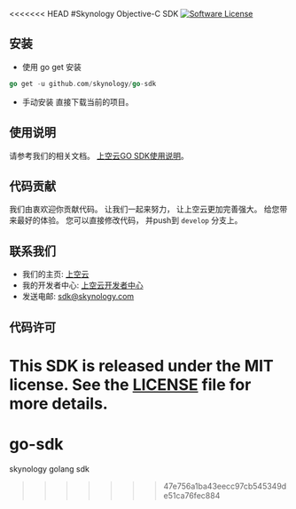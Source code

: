 <<<<<<< HEAD
#Skynology Objective-C SDK
[![Software License](https://img.shields.io/badge/license-MIT-brightgreen.svg)](LICENSE.md)


## 安装

* 使用 go get 安装

```go
go get -u github.com/skynology/go-sdk
```

* 手动安装
直接下载当前的项目。


## 使用说明
请参考我们的相关文档。 [上空云GO SDK使用说明](http://developer.skynology.com/go-sdk.html)。


## 代码贡献
我们由衷欢迎你贡献代码。 让我们一起来努力， 让上空云更加完善强大。 给您带来最好的体验。 您可以直接修改代码， 并push到 `develop` 分支上。

## 联系我们

* 我们的主页: [上空云](https://www.skynology.com)
* 我的开发者中心: [上空云开发者中心](http://developer.skynology.com)
* 发送电邮: sdk@skynology.com

## 代码许可
This SDK is released under the MIT license. See the [LICENSE](https://github.com/skynology/objc-sdk/blob/master/LICENSE) file for more details.
=======
# go-sdk
skynology golang sdk
>>>>>>> 47e756a1ba43eecc97cb545349de51ca76fec884
